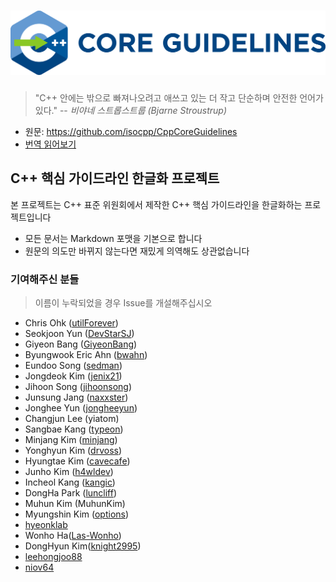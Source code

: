 # ![Guideline Logo](./images/cpp_core_guidelines_logo_text.png)

> "C++ 안에는 밖으로 빠져나오려고 애쓰고 있는 더 작고 단순하며 안전한 언어가 있다."
> -- _비야네 스트롭스트룹 (Bjarne Stroustrup)_

* 원문: https://github.com/isocpp/CppCoreGuidelines
* [번역 읽어보기](./sections)

## C++ 핵심 가이드라인 한글화 프로젝트

본 프로젝트는 C++ 표준 위원회에서 제작한 C++ 핵심 가이드라인을 한글화하는 프로젝트입니다

* 모든 문서는 Markdown 포맷을 기본으로 합니다
* 원문의 의도만 바뀌지 않는다면 재밌게 의역해도 상관없습니다

### 기여해주신 분들

> 이름이 누락되었을 경우 Issue를 개설해주십시오

* Chris Ohk ([utilForever](https://github.com/utilForever))
* Seokjoon Yun ([DevStarSJ](https://github.com/DevStarSJ))
* Giyeon Bang ([GiyeonBang](https://github.com/GiyeonBang))
* Byungwook Eric Ahn ([bwahn](https://github.com/bwahn))
* Eundoo Song ([sedman](https://github.com/sedman))
* Jongdeok Kim ([jenix21](https://github.com/jenix21))
* Jihoon Song ([jihoonsong](https://github.com/jihoonsong))
* Junsung Jang ([naxxster](https://github.com/naxxster))
* Jonghee Yun ([jongheeyun](https://github.com/jongheeyun))
* Changjun Lee (yiatom)
* Sangbae Kang ([typeon](https://github.com/typeon))
* Minjang Kim ([minjang](https://github.com/minjang))
* Yonghyun Kim ([drvoss](https://github.com/drvoss))
* Hyungtae Kim ([cavecafe](https://github.com/cavecafe))
* Junho Kim ([h4wldev](https://github.com/h4wldev))
* Incheol Kang ([kangic](https://github.com/kangic))
* DongHa Park ([luncliff](https://github.com/luncliff))
* Muhun Kim (MuhunKim)
* Myungshin Kim ([options](https://github.com/options))
* [hyeonklab](https://github.com/hyeonklab)
* Wonho Ha([Las-Wonho](https://github.com/Las-Wonho))
* DongHyun Kim([knight2995](https://github.com/knight2995))
* [leehongjoo88](https://github.com/leehongjoo88)
* [niov64](https://github.com/niov64)
